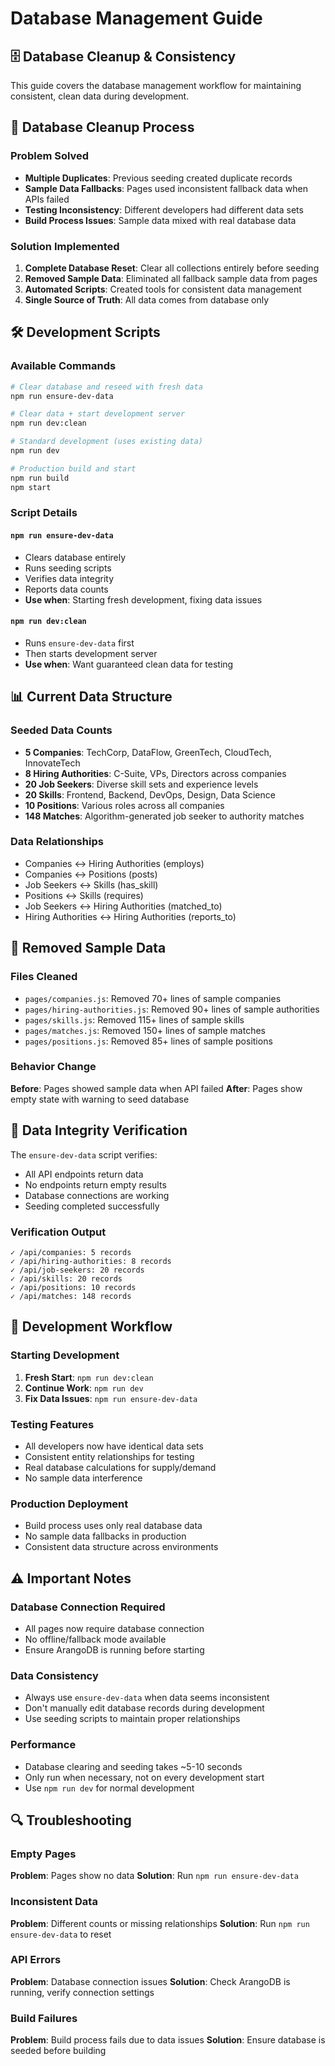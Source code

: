 # Database Management Guide

## 🗄️ **Database Cleanup & Consistency**

This guide covers the database management workflow for maintaining consistent, clean data during development.

## 🧹 **Database Cleanup Process**

### **Problem Solved**
- **Multiple Duplicates**: Previous seeding created duplicate records
- **Sample Data Fallbacks**: Pages used inconsistent fallback data when APIs failed
- **Testing Inconsistency**: Different developers had different data sets
- **Build Process Issues**: Sample data mixed with real database data

### **Solution Implemented**
1. **Complete Database Reset**: Clear all collections entirely before seeding
2. **Removed Sample Data**: Eliminated all fallback sample data from pages
3. **Automated Scripts**: Created tools for consistent data management
4. **Single Source of Truth**: All data comes from database only

## 🛠️ **Development Scripts**

### **Available Commands**

```bash
# Clear database and reseed with fresh data
npm run ensure-dev-data

# Clear data + start development server
npm run dev:clean

# Standard development (uses existing data)
npm run dev

# Production build and start
npm run build
npm start
```

### **Script Details**

#### `npm run ensure-dev-data`
- Clears database entirely
- Runs seeding scripts
- Verifies data integrity
- Reports data counts
- **Use when**: Starting fresh development, fixing data issues

#### `npm run dev:clean`
- Runs `ensure-dev-data` first
- Then starts development server
- **Use when**: Want guaranteed clean data for testing

## 📊 **Current Data Structure**

### **Seeded Data Counts**
- **5 Companies**: TechCorp, DataFlow, GreenTech, CloudTech, InnovateTech
- **8 Hiring Authorities**: C-Suite, VPs, Directors across companies
- **20 Job Seekers**: Diverse skill sets and experience levels
- **20 Skills**: Frontend, Backend, DevOps, Design, Data Science
- **10 Positions**: Various roles across all companies
- **148 Matches**: Algorithm-generated job seeker to authority matches

### **Data Relationships**
- Companies ↔ Hiring Authorities (employs)
- Companies ↔ Positions (posts)
- Job Seekers ↔ Skills (has_skill)
- Positions ↔ Skills (requires)
- Job Seekers ↔ Hiring Authorities (matched_to)
- Hiring Authorities ↔ Hiring Authorities (reports_to)

## 🔧 **Removed Sample Data**

### **Files Cleaned**
- `pages/companies.js`: Removed 70+ lines of sample companies
- `pages/hiring-authorities.js`: Removed 90+ lines of sample authorities
- `pages/skills.js`: Removed 115+ lines of sample skills
- `pages/matches.js`: Removed 150+ lines of sample matches
- `pages/positions.js`: Removed 85+ lines of sample positions

### **Behavior Change**
**Before**: Pages showed sample data when API failed
**After**: Pages show empty state with warning to seed database

## 🎯 **Data Integrity Verification**

The `ensure-dev-data` script verifies:
- All API endpoints return data
- No endpoints return empty results
- Database connections are working
- Seeding completed successfully

### **Verification Output**
```
✓ /api/companies: 5 records
✓ /api/hiring-authorities: 8 records  
✓ /api/job-seekers: 20 records
✓ /api/skills: 20 records
✓ /api/positions: 10 records
✓ /api/matches: 148 records
```

## 🚀 **Development Workflow**

### **Starting Development**
1. **Fresh Start**: `npm run dev:clean`
2. **Continue Work**: `npm run dev`
3. **Fix Data Issues**: `npm run ensure-dev-data`

### **Testing Features**
- All developers now have identical data sets
- Consistent entity relationships for testing
- Real database calculations for supply/demand
- No sample data interference

### **Production Deployment**
- Build process uses only real database data
- No sample data fallbacks in production
- Consistent data structure across environments

## ⚠️ **Important Notes**

### **Database Connection Required**
- All pages now require database connection
- No offline/fallback mode available
- Ensure ArangoDB is running before starting

### **Data Consistency**
- Always use `ensure-dev-data` when data seems inconsistent
- Don't manually edit database records during development
- Use seeding scripts to maintain proper relationships

### **Performance**
- Database clearing and seeding takes ~5-10 seconds
- Only run when necessary, not on every development start
- Use `npm run dev` for normal development

## 🔍 **Troubleshooting**

### **Empty Pages**
**Problem**: Pages show no data
**Solution**: Run `npm run ensure-dev-data`

### **Inconsistent Data**
**Problem**: Different counts or missing relationships
**Solution**: Run `npm run ensure-dev-data` to reset

### **API Errors**
**Problem**: Database connection issues
**Solution**: Check ArangoDB is running, verify connection settings

### **Build Failures**
**Problem**: Build process fails due to data issues
**Solution**: Ensure database is seeded before building
